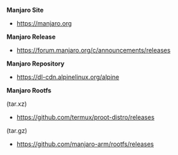 <b>Manjaro Site</b>
- https://manjaro.org

<b>Manjaro Release</b>
- https://forum.manjaro.org/c/announcements/releases

<b>Manjaro Repository</b>
- https://dl-cdn.alpinelinux.org/alpine

<b>Manjaro Rootfs</b>

(tar.xz)</br>
- https://github.com/termux/proot-distro/releases

(tar.gz)</br>
- https://github.com/manjaro-arm/rootfs/releases
